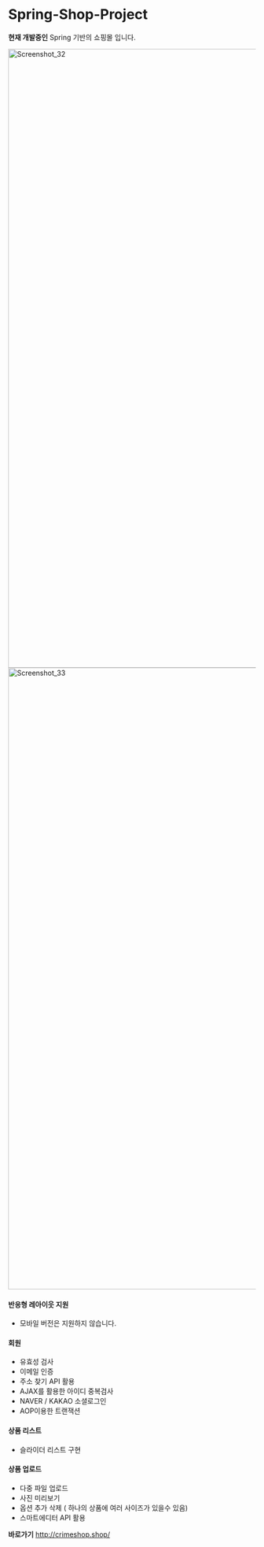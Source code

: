 # Spring-Shop-Project
__현재 개발중인__ Spring 기반의 쇼핑몰 입니다.


<img width="1257" alt="Screenshot_32" src="https://user-images.githubusercontent.com/73155761/113893322-dcb26480-9801-11eb-88b0-fcc7cc55a275.png">
<img width="1263" alt="Screenshot_33" src="https://user-images.githubusercontent.com/73155761/113893330-df14be80-9801-11eb-8898-f596a2a74797.png">



#### 반응형 레아이웃 지원
* 모바일 버전은 지원하지 않습니다.

#### 회원
* 유효성 검사
* 이메일 인증
* 주소 찾기 API 활용
* AJAX를 활용한 아이디 중복검사
* NAVER / KAKAO 소셜로그인
* AOP이용한 트랜잭션

#### 상품 리스트
* 슬라이더 리스트 구현

#### 상품 업로드
* 다중 파일 업로드 
* 사진 미리보기
* 옵션 추가 삭제 ( 하나의 상품에 여러 사이즈가 있을수 있음)
* 스마트에디터 API 활용 


__바로가기__   <http://crimeshop.shop/>
